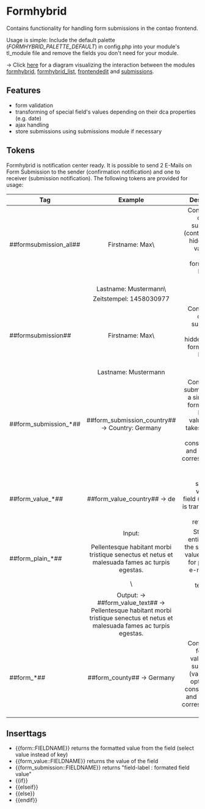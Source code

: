 # Formhybrid

Contains functionality for handling form submissions in the contao frontend.

Usage is simple: Include the default palette (_FORMHYBRID_PALETTE_DEFAULT_) in config.php into your module's tl_module file and remove the fields you don't need for your module.

-> Click [here](docs/formhybrid.png) for a diagram visualizing the interaction between the modules [formhybrid](https://github.com/heimrichhannot/contao-formhybrid), [formhybrid_list](https://github.com/heimrichhannot/contao-formhybrid_list), [frontendedit](https://github.com/heimrichhannot/contao-frontendedit) and [submissions](https://github.com/heimrichhannot/contao-submissions).

## Features

- form validation
- transforming of special field's values depending on their dca properties (e.g. date)
- ajax handling
- store submissions using submissions module if necessary

## Tokens

Formhybrid is notification center ready. It is possible to send 2 E-Mails on Form Submission to the sender (confirmation notification) and one to receiver (submission notification).
The following tokens are provided for usage:

| Tag   |      Example      |  Description |
|----------|:-------------:|------:|
| ##formsubmission_all## 	|  Firstname: Max\ | Contains the complete submission (contains also hidden form values like tstamp) formated as label and value.  |
|       									|  Lastname: Mustermann\ | |
|       									|  Zeitstempel: 1458030977 | |
| ##formsubmission## |  Firstname: Max\ | Contains the complete submission (without hidden fields) formatted as label and value.  |
|                    |  Lastname: Mustermann | |
| ##form_submission_*## | ##form_submission_country## -> Country: Germany | Contains the submission of a single field formatted as label and value (value takes options into consideration and return its corresponding value). |
| ##form_value_*## | ##form_value_country## -> de  | Contains submitted value of a field (no value is transformed by its  reference). |
| ##form_plain_*## | Input: <p>Pellentesque habitant morbi tristique senectus et netus et malesuada fames ac turpis egestas.</p> \ | Strips html entities from the submitted value (helpful for plain text e-mails and tinymce textareas) |
|       					 | Output: -> ##form_value_text## -> Pellentesque habitant morbi tristique senectus et netus et malesuada fames ac turpis egestas. | |
| ##form_*## | ##form_county## -> Germany | Contains the formatted value of the submission  (value takes options into consideration and return its corresponding value). |


## Inserttags

- {{form::FIELDNAME}} returns the formatted value from the field (select value instead of key)
- {{form_value::FIELDNAME}} returns the value of the field
- {{form_submission::FIELDNAME}} returns "field-label : formated field value"
- {{if}}
- {{elseif}}
- {{else}}
- {{endif}}
